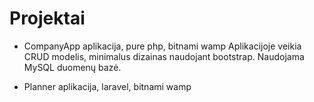 ﻿# Projektai 

- CompanyApp aplikacija, pure php, bitnami wamp
  Aplikacijoje veikia CRUD modelis, minimalus dizainas naudojant bootstrap. Naudojama MySQL duomenų bazė.

- Planner aplikacija, laravel, bitnami wamp


